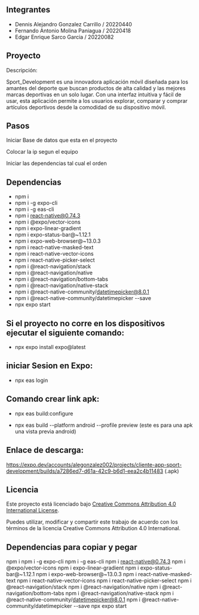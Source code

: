 ﻿## Integrantes

* Dennis Alejandro Gonzalez Carrillo / 20220440
* Fernando Antonio Molina Paniagua / 20220418
* Edgar Enrique Sarco Garcia / 20220082

## Proyecto

Descripción:

Sport_Development es una innovadora aplicación móvil diseñada para los amantes del deporte que buscan productos de alta calidad y las mejores marcas deportivas en un solo lugar. Con una interfaz intuitiva y fácil de usar, esta aplicación permite a los usuarios explorar, comparar y comprar artículos deportivos desde la comodidad de su dispositivo móvil.

## Pasos

Iniciar Base de datos que esta en el proyecto

Colocar la ip segun el equipo 

Iniciar las dependencias tal cual el orden 


## Dependencias

* npm i
* npm i -g expo-cli
* npm i -g eas-cli
* npm i react-native@0.74.3
* npm i @expo/vector-icons
* npm i expo-linear-gradient
* npm i expo-status-bar@~1.12.1
* npm i expo-web-browser@~13.0.3
* npm i react-native-masked-text
* npm i react-native-vector-icons
* npm i react-native-picker-select
* npm i @react-navigation/stack
* npm i @react-navigation/native
* npm i @react-navigation/bottom-tabs
* npm i @react-navigation/native-stack
* npm i @react-native-community/datetimepicker@8.0.1
* npm i @react-native-community/datetimepicker --save
* npx expo start

## Si el proyecto no corre en los dispositivos ejecutar el siguiente comando:

* npx expo install expo@latest

## iniciar Sesion en Expo:

* npx eas login

## Comando crear link apk:

* npx eas build:configure

* npx eas build --platform android --profile preview (este es para una apk una vista previa android)

## Enlace de descarga:

https://expo.dev/accounts/alegonzalez002/projects/cliente-app-sport-development/builds/a7286ed7-d61a-42c9-b6d1-eea2c4b11483 (.apk)

## Licencia

Este proyecto está licenciado bajo [Creative Commons Attribution 4.0 International License](https://creativecommons.org/licenses/by/4.0/legalcode).

Puedes utilizar, modificar y compartir este trabajo de acuerdo con los términos de la licencia Creative Commons Attribution 4.0 International.

## Dependencias para copiar y pegar

npm i
npm i -g expo-cli
npm i -g eas-cli
npm i react-native@0.74.3
npm i @expo/vector-icons
npm i expo-linear-gradient
npm i expo-status-bar@~1.12.1
npm i expo-web-browser@~13.0.3
npm i react-native-masked-text
npm i react-native-vector-icons
npm i react-native-picker-select
npm i @react-navigation/stack
npm i @react-navigation/native
npm i @react-navigation/bottom-tabs
npm i @react-navigation/native-stack
npm i @react-native-community/datetimepicker@8.0.1
npm i @react-native-community/datetimepicker --save
npx expo start